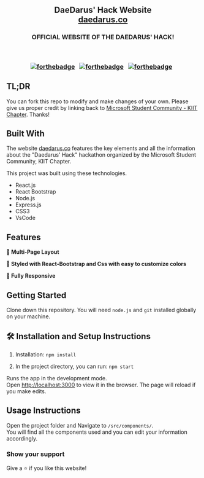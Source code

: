 <h2 align="center">
  <b>DaeDarus' Hack Website</b><br/>
  <a href="https://daedarus.co/" target="_blank">daedarus.co</a>
</h2>

<h3 align="center">OFFICIAL WEBSITE OF THE DAEDARUS' HACK!

<br></br>
[![forthebadge](https://forthebadge.com/images/badges/built-with-love.svg)](https://forthebadge.com) &nbsp;
[![forthebadge](https://forthebadge.com/images/badges/made-with-javascript.svg)](https://forthebadge.com) &nbsp;
[![forthebadge](https://forthebadge.com/images/badges/open-source.svg)](https://forthebadge.com) &nbsp;
<!-- ![GitHub Repo stars](https://img.shields.io/github/stars/DaeDurus-Hackathon/DaeDarus-Website?color=red&logo=github&style=for-the-badge) &nbsp;
![GitHub forks](https://img.shields.io/github/forks/DaeDurus-Hackathon/DaeDarus-Website?color=red&logo=github&style=for-the-badge) -->

</h3>

## TL;DR

You can fork this repo to modify and make changes of your own. Please give us proper credit by linking back to [Microsoft Student Community - KIIT Chapter](https://github.com/MSAC-KIIT). Thanks!

## Built With

The website <a href="https://daedarus.co/" target="_blank">daedarus.co</a> features the key elements and all the information about the "Daedarus' Hack" hackathon organized by the Microsoft Student Community, KIIT Chapter.<br/>

This project was built using these technologies.

- React.js
- React Bootstrap
- Node.js
- Express.js
- CSS3
- VsCode

## Features

**📖 Multi-Page Layout**

**🎨 Styled with React-Bootstrap and Css with easy to customize colors**

**📱 Fully Responsive**

## Getting Started

Clone down this repository. You will need `node.js` and `git` installed globally on your machine.

## 🛠 Installation and Setup Instructions

1. Installation: `npm install`

2. In the project directory, you can run: `npm start`

Runs the app in the development mode.\
Open [http://localhost:3000](http://localhost:3000) to view it in the browser.
The page will reload if you make edits.

## Usage Instructions

Open the project folder and Navigate to `/src/components/`. <br/>
You will find all the components used and you can edit your information accordingly.

### Show your support

Give a ⭐ if you like this website!

